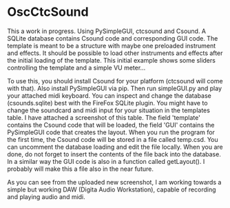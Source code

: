 # OscCtcSound

This a work in progress. Using PySimpleGUI, ctcsound and Csound. A SQLite database contains Csound code and corresponding GUI code.
The template is meant to be a structure with maybe one preloaded instrument and effects. It should be possible to load other instruments and effects after the initial loading of the template.
This initial example shows some sliders controlling the template and a simple VU meter...

To use this, you should install Csound for your platform (ctcsound will come with that). Also install PySimpleGUI via pip.
Then run simpleGUI.py and play your attached midi keyboard.
You can inspect and change the database (csounds.sqlite) best with the FireFox SQLite plugin.
You might have to change the soundcard and midi input for your situation in the templates table. I have attached a screenshot of this table. The field 'template' contains the Csound code that will be loaded, the field 'GUI' contains the PySimpleGUI code that creates the layout. When you run the program for the first time, the Csound code will be stored in a file called temp.csd. You can uncomment the database loading and edit the file locally. When you are done, do not forget to insert the contents of the file back into the database. In a similar way the GUI code is also in a function called getLayout(). I probably will make this a file also in the near future.  

As you can see from the uploaded new screenshot, I am working towards a simple but working DAW (Digita Audio Workstation), capable of recording and playing audio and midi. 

